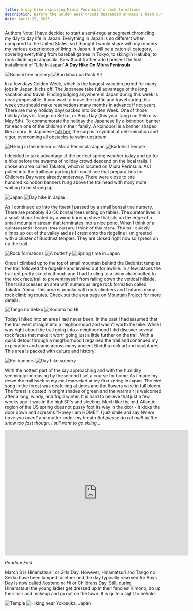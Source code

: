 ```yaml
---
title: A day hike exploring Miura Peninsula's rock formations 
description: Before the Golden Week crowds descended en-mass I head out for some solitude and exercise
date: April 27, 2015
---
```

<div class=“text”-lg m-2>
<p class="mb-2">Authors Note: I have decided to start a semi-regular segment chronicling my day to day life in Japan. Everything in Japan is so different when compared to the United States, so I thought I would share with my readers my various experiences of living in Japan. It will be a catch all category, covering everything from baseball games in Tokyo, to skiing in Hakuba, to rock climbing in Jogasaki. So without further ado I present the first installment of "Life In Japan"<strong> A Day Hike On Miura Peninsula</strong></p>

<img class="w-8/12 rounded-lg shadow-lg mx-auto" src="https://fallfish-tenkara-images.s3-us-west-1.amazonaws.com/FfT+-+Day+Hike/Bonsai-Tree-Nursery_Takatori_Day-Hike.JPG" alt="Bonsai tree nursery" />

<img class="w-8/12 rounded-lg shadow-lg mx-auto" src="https://fallfish-tenkara-images.s3-us-west-1.amazonaws.com/FfT+-+Day+Hike/Buddharupa_Rock-Art_Japan_Takatori.JPG" alt="Buddaharupa Rock Art" />

<p class="mb-2 mt-2">In a few days Golden Week, which is the longest vacation period for many jobs in Japan, kicks off. The Japanese take full advantage of the long vacation and travel. Finding lodging anywhere in Japan during this week is nearly impossible. If you want to brave the traffic and travel during this week you should make reservations many months in advance if not years. There are many holiday days packed into Golden Week. One of those holiday days is Tango no Sekku, or Boys Day (this year Tango no Sekku is May 5th). To commemorate the holiday the Japanese fly a koinobori banner for each one of the children in their family. A koinobori is a banner shaped like a carp. In Japanese <a href="https://kids.asiasociety.org/explore/childrens-day-japan-kodomo-no-hi" target="_blank" rel="noopener noreferrer">folklore</a>, the carp is a symbol of determination and vigor, overcoming all obstacles to swim upstream.</p>

<img class="w-8/12 rounded-lg shadow-lg mx-auto" src="https://fallfish-tenkara-images.s3-us-west-1.amazonaws.com/FfT+-+Day+Hike/Buddharupa_Rock-Art_Japan_Takatori_Trail.JPG" alt="Hiking in the interior or Miura Peninsula Japan" />

<img class="w-8/12 rounded-lg shadow-lg mx-auto" src="https://fallfish-tenkara-images.s3-us-west-1.amazonaws.com/FfT+-+Day+Hike/Buddharupa_Rock-Art_Temple_Japan_Takatori.JPG" alt="Buddhist Temple" />

<p class="mb-2 mt-2">I decided to take advantage of the perfect spring weather today and go for a hike before the swarms of holiday crowd descend on the local trails. I chose an area called Takatori, which is located on Miura Peninsula. As I pulled into the trailhead parking lot I could see that preparations for Childrens Day were already underway. There were close to one hundred koinobori banners hung above the trailhead with many more waiting to be strung up.</p>

<img class="w-8/12 rounded-lg shadow-lg mx-auto" src="https://fallfish-tenkara-images.s3-us-west-1.amazonaws.com/FfT+-+Day+Hike/Buddharupa_Takatori_Japan.JPG" alt="Japan" />

<img class="w-8/12 rounded-lg shadow-lg mx-auto" src="https://fallfish-tenkara-images.s3-us-west-1.amazonaws.com/FfT+-+Day+Hike/Buddharupa_Takatori_Japan_Hike.JPG" alt="Day hike in Japan" />

<p class="mb-2 mt-2">As I continued up into the forest I passed by a small bonsai tree nursery. There are probably 40-50 bonsai trees sitting on tables. The curator lives in a small shack heated by a wood burning stove that sits on the edge of a small mountain stream that terminates into a nice pond. When I think of a quintessential bonsai tree nursery I think of this place. The trail quickly climbs up out of the valley and as I crest onto the ridgeline I am greeted with a cluster of Buddhist temples. They are closed right now so I press on up the trail.</p>

<img class="w-8/12 rounded-lg shadow-lg mx-auto" src="https://fallfish-tenkara-images.s3-us-west-1.amazonaws.com/FfT+-+Day+Hike/Buddharupa_Takatori_Japan_Rock-formation.JPG" alt="Rock formations" />

<img class="w-8/12 rounded-lg shadow-lg mx-auto" src="https://fallfish-tenkara-images.s3-us-west-1.amazonaws.com/FfT+-+Day+Hike/Butterfly_Takatori_Hike.JPG" alt="A butterfly" />

<img class="w-8/12 rounded-lg shadow-lg mx-auto" src="https://fallfish-tenkara-images.s3-us-west-1.amazonaws.com/FfT+-+Day+Hike/Takatori_Rock-formation_Hike_Japan_Miura.JPG" alt="Spring time in Japan" />

<p class="mb-2 mt-2">Once I climbed up to the top of small mountain behind the Buddhist temples the trail followed the ridgeline and leveled out for awhile. In a few places the trail got pretty sketchy though and I had to cling to a shiny chain bolted to the rock face/trail to prevent myself from falling down the vertical hillside. The trail accesses an area with numerous large rock formation called Takatori Yama. This area is popular with rock climbers and features many rock climbing routes. Check out the area page on <a href="https://www.mountainproject.com/v/takatori-yama/108075247" target="_blank">Mountain Project</a> for more details.</p>

<img class="w-8/12 rounded-lg shadow-lg mx-auto" src="https://fallfish-tenkara-images.s3-us-west-1.amazonaws.com/FfT+-+Day+Hike/Koinobori-Banners_Tango-no-Sekku_Kodomo-no-Hi.JPG" alt="Tango no Sekku" />

<img class="w-8/12 rounded-lg shadow-lg mx-auto" src="https://fallfish-tenkara-images.s3-us-west-1.amazonaws.com/FfT+-+Day+Hike/Koinobori-Banners_Tango-no-Sekku_Kodomo-no-Hi_Takatori-2.JPG" alt="Kodomo no Hi" />

<p class="mb-2 mt-2">Today I hiked into an area I had never been. In the past I had assumed that the trail went straight into a neighborhood and wasn't worth the hike. While I was right about the trail going into a neighborhood I did discover several rock faces that make it worth going just a little further on the trail. With a quick detour through a neighborhood I regained the trail and continued my exploration and came across many ancient Buddha rock art and sculptures. This area is packed with culture and history!</p>

<img class="w-8/12 rounded-lg shadow-lg mx-auto" src="https://fallfish-tenkara-images.s3-us-west-1.amazonaws.com/FfT+-+Day+Hike/Koinobori-Banners_Tango-no-Sekku_Kodomo-no-Hi_Takatori.JPG" alt="Koi banners" />

<img class="w-8/12 rounded-lg shadow-lg mx-auto" src="https://fallfish-tenkara-images.s3-us-west-1.amazonaws.com/FfT+-+Day+Hike/Koinobori-Banners_Tango-no-Sekku_Kodomo-no-Hi_Takatori_Hiking.JPG" alt="Day hike scenery" />

<p class="mb-2 mt-2">With the hottest part of the day approaching and with the humidity seemingly increasing by the second I set a course for home. As I made my down the trail back to my car I marveled at my first spring in Japan. The bird song in the forest was deafening at times and the flowers were in full bloom. The forest is coated in bright shades of green and the warm air is welcomed after a long, windy, and frigid winter. It is hard to believe that just a few weeks ago it was in the high 30's and sleeting. Much like the mid-Atlantic region of the US spring does not pussy foot its way in the door - it kicks the door down and screams "Honey I am HOME!". I just smile and say <em>Where have you been?</em> and mutter under my breath<em> But please do not melt all the snow too fast though, I still want to go skiing...</em></p>

<iframe src="https://www.strava.com/activities/293356719/embed/40ba09076c5ed3cbb1ce6e16830194338f3b8b8a" width="590" height="405" frameborder="0" scrolling="no"></iframe>

<p class="mb-2 mt-2"><em>Random Fact</em></p>

<p class="mb-2 mt-2">March 3 is Hinamatsuri, or Girls Day. However, Hinamatsuri and Tango no Sekku have been lumped together and the day typically reserved for Boys Day is now called<em> Kodomo no Hi</em> or Childrens Day. Still, during Hinamatsuri the young ladies get dressed up in their fanciest Kimono, do up their hair and makeup and go out on the town. It is quite a sight to behold.</p>

<img class="w-8/12 rounded-lg shadow-lg mx-auto" src="https://fallfish-tenkara-images.s3-us-west-1.amazonaws.com/FfT+-+Day+Hike/Shinto-Temple_Japan_Takatori.JPG" alt="Temple" />

<img class="w-8/12 rounded-lg shadow-lg mx-auto" src="https://fallfish-tenkara-images.s3-us-west-1.amazonaws.com/FfT+-+Day+Hike/Takatori_Hike_Japan_Miura-Peninsula.JPG" alt="Hiking near Yokosuka, Japan" />
</div>
